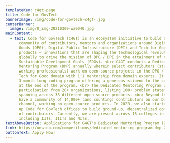 ```yaml
---
templateKey: c4gt-page
title: Code for GovTech
bannerImage: /img/code-for-govtech-c4gt-.jpg
centerBanner:
  image: /img/0_img-20210309-wa0040.jpg
mainContent:
  - text: Code for GovTech (C4GT) is an ecosystem initiative to build an open-source
      community of contributors, mentors and organizations around Digital Public
      Goods (DPG), Digital Public Infrastructure (DPI) and Tech for Good
      products – innovations that are shaping the technological revolution
      globally to drive the mission of DPG / DPI in the attainment of the
      Sustainable Development Goals (SDGs). <br> C4GT conducts a Dedicated
      Mentoring Program (DMP) annually wherein select contributors (students or
      working professionals) work on open-source projects in the DPG / DPI /
      Tech for Good domain with 1:1 mentorship from domain experts. It is a
      3-month long coding program offering a generous stipend to the contributor
      at the end of the program. <br> The Dedicated Mentoring Program 2023 saw
      participation from 20+ organizations, listing 100+ problem statements
      spanning across 38 different open-source products. <br> Beyond this, we
      have a community of 14,000+ (and counting) contributors on our Discord
      channel, working on open-source products. In 2023, we also started setting
      up Code for GovTech offices to build ground-up, decentralized communities
      of contributors. Currently, we are present across 18 colleges in India,
      including IITs, IIITs and NITs.
textAboveButton: Applications for C4GT's Dedicated Mentoring Program (DMP) 2024 are now open!
link: https://unstop.com/competitions/dedicated-mentoring-program-dmp-2024-code-for-govtech-932803?lb=7gWXVfKv
buttonText: Apply Now!
---
```

